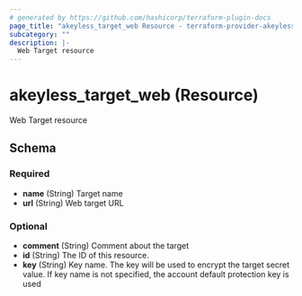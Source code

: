```yaml
---
# generated by https://github.com/hashicorp/terraform-plugin-docs
page_title: "akeyless_target_web Resource - terraform-provider-akeyless"
subcategory: ""
description: |-
  Web Target resource
---
```


# akeyless_target_web (Resource)

Web Target resource



<!-- schema generated by tfplugindocs -->
## Schema

### Required

- **name** (String) Target name
- **url** (String) Web target URL

### Optional

- **comment** (String) Comment about the target
- **id** (String) The ID of this resource.
- **key** (String) Key name. The key will be used to encrypt the target secret value. If key name is not specified, the account default protection key is used


